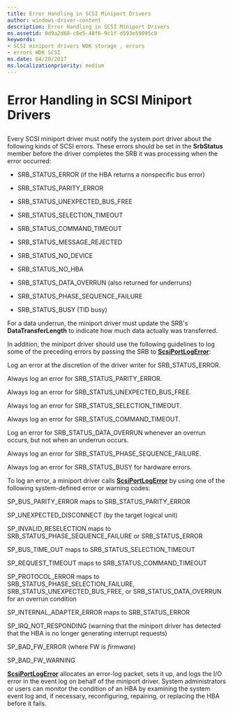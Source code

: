 ```yaml
---
title: Error Handling in SCSI Miniport Drivers
author: windows-driver-content
description: Error Handling in SCSI Miniport Drivers
ms.assetid: 0d9a2d60-c8e5-48f6-9c1f-d593e59095c8
keywords:
- SCSI miniport drivers WDK storage , errors
- errors WDK SCSI
ms.date: 04/20/2017
ms.localizationpriority: medium
---
```


# Error Handling in SCSI Miniport Drivers


## <span id="ddk_error_handling_in_scsi_miniport_drivers_kg"></span><span id="DDK_ERROR_HANDLING_IN_SCSI_MINIPORT_DRIVERS_KG"></span>


Every SCSI miniport driver must notify the system port driver about the following kinds of SCSI errors. These errors should be set in the **SrbStatus** member before the driver completes the SRB it was processing when the error occurred:

-   SRB\_STATUS\_ERROR (if the HBA returns a nonspecific bus error)

-   SRB\_STATUS\_PARITY\_ERROR

-   SRB\_STATUS\_UNEXPECTED\_BUS\_FREE

-   SRB\_STATUS\_SELECTION\_TIMEOUT

-   SRB\_STATUS\_COMMAND\_TIMEOUT

-   SRB\_STATUS\_MESSAGE\_REJECTED

-   SRB\_STATUS\_NO\_DEVICE

-   SRB\_STATUS\_NO\_HBA

-   SRB\_STATUS\_DATA\_OVERRUN (also returned for underruns)

-   SRB\_STATUS\_PHASE\_SEQUENCE\_FAILURE

-   SRB\_STATUS\_BUSY (TID busy)

For a data underrun, the miniport driver must update the SRB's **DataTransferLength** to indicate how much data actually was transferred.

In addition, the miniport driver should use the following guidelines to log some of the preceding errors by passing the SRB to [**ScsiPortLogError**](https://msdn.microsoft.com/library/windows/hardware/ff564652):

Log an error at the discretion of the driver writer for SRB\_STATUS\_ERROR.

Always log an error for SRB\_STATUS\_PARITY\_ERROR.

Always log an error for SRB\_STATUS\_UNEXPECTED\_BUS\_FREE.

Always log an error for SRB\_STATUS\_SELECTION\_TIMEOUT.

Always log an error for SRB\_STATUS\_COMMAND\_TIMEOUT.

Log an error for SRB\_STATUS\_DATA\_OVERRUN whenever an overrun occurs, but not when an underrun occurs.

Always log an error for SRB\_STATUS\_PHASE\_SEQUENCE\_FAILURE.

Always log an error for SRB\_STATUS\_BUSY for hardware errors.

To log an error, a miniport driver calls [**ScsiPortLogError**](https://msdn.microsoft.com/library/windows/hardware/ff564652) by using one of the following system-defined error or warning codes:

SP\_BUS\_PARITY\_ERROR maps to SRB\_STATUS\_PARITY\_ERROR

SP\_UNEXPECTED\_DISCONNECT (by the target logical unit)

SP\_INVALID\_RESELECTION maps to SRB\_STATUS\_PHASE\_SEQUENCE\_FAILURE or SRB\_STATUS\_ERROR

SP\_BUS\_TIME\_OUT maps to SRB\_STATUS\_SELECTION\_TIMEOUT

SP\_REQUEST\_TIMEOUT maps to SRB\_STATUS\_COMMAND\_TIMEOUT

SP\_PROTOCOL\_ERROR maps to SRB\_STATUS\_PHASE\_SELECTION\_FAILURE, SRB\_STATUS\_UNEXPECTED\_BUS\_FREE, or SRB\_STATUS\_DATA\_OVERRUN for an overrun condition

SP\_INTERNAL\_ADAPTER\_ERROR maps to SRB\_STATUS\_ERROR

SP\_IRQ\_NOT\_RESPONDING (warning that the miniport driver has detected that the HBA is no longer generating interrupt requests)

SP\_BAD\_FW\_ERROR (where FW is *firmware*)

SP\_BAD\_FW\_WARNING

[**ScsiPortLogError**](https://msdn.microsoft.com/library/windows/hardware/ff564652) allocates an error-log packet, sets it up, and logs the I/O error in the event log on behalf of the miniport driver. System administrators or users can monitor the condition of an HBA by examining the system event log and, if necessary, reconfiguring, repairing, or replacing the HBA before it fails.

 

 




